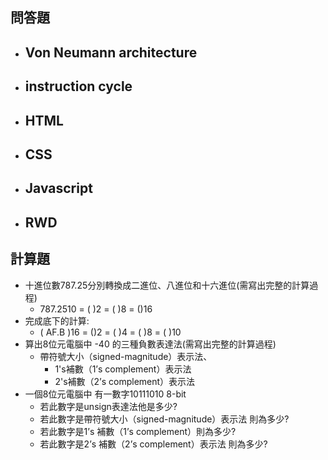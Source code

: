 ## 問答題
- Von Neumann architecture
  - 
- instruction cycle
  -
- HTML
  -
- CSS
  -
- Javascript
  -
- RWD
  - 
## 計算題

- 十進位數787.25分別轉換成二進位、八進位和十六進位(需寫出完整的計算過程)
   - 787.2510 = (   )2 = (    )8 = ()16
- 完成底下的計算:
   - ( AF.B )16 = ()2 = ( )4 = ( )8 = ( )10
- 算出8位元電腦中 -40 的三種負數表達法(需寫出完整的計算過程)
  - 帶符號大小（signed-magnitude）表示法、
    - 1's補數（1’s complement）表示法
    - 2's補數（2’s complement）表示法
- 一個8位元電腦中 有一數字10111010 8-bit 
  - 若此數字是unsign表達法他是多少?
  - 若此數字是帶符號大小（signed-magnitude）表示法 則為多少?
  - 若此數字是1’s 補數（1’s complement）則為多少?
  - 若此數字是2’s 補數（2’s complement）表示法 則為多少?
